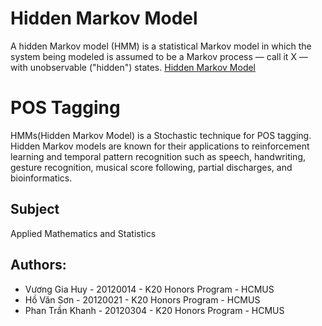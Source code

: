 # Hidden Markov Model
A hidden Markov model (HMM) is a statistical Markov model in which the system being modeled is assumed to be a Markov process — call it X — with unobservable ("hidden") states. [Hidden Markov Model](https://en.wikipedia.org/wiki/Hidden_Markov_model)
# POS Tagging
HMMs(Hidden Markov Model) is a Stochastic technique for POS tagging. Hidden Markov models are known for their applications to reinforcement learning and temporal pattern recognition such as speech, handwriting, gesture recognition, musical score following, partial discharges, and bioinformatics.
## Subject
Applied Mathematics and Statistics
## Authors:
- Vương Gia Huy - 20120014 - K20 Honors Program - HCMUS
- Hồ Văn Sơn - 20120021 - K20 Honors Program - HCMUS
- Phan Trần Khanh - 20120304 - K20 Honors Program - HCMUS
